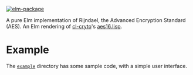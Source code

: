[![elm-package](https://img.shields.io/badge/elm-1.0.0-blue.svg)](http://package.elm-lang.org/packages/billstclair/elm-aes/latest)

A pure Elm implementation of Rijndael, the Advanced Encryption Standard (AES). An Elm rendering of [cl-cryto](https://github.com/billstclair/cl-crypto)'s [aes16.lisp](https://github.com/billstclair/cl-crypto/blob/master/source/aes16.lisp).

# Example

The [`example`](https://github.com/billstclair/elm-aes/tree/master/example) directory has some sample code, with a simple user interface.
